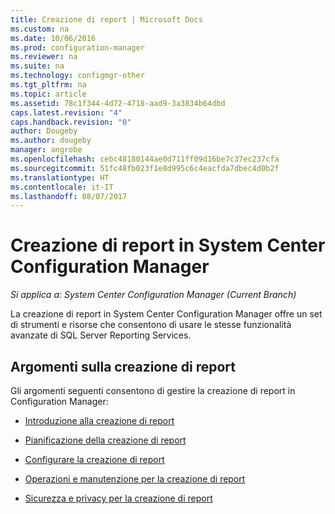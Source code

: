 ```yaml
---
title: Creazione di report | Microsoft Docs
ms.custom: na
ms.date: 10/06/2016
ms.prod: configuration-manager
ms.reviewer: na
ms.suite: na
ms.technology: configmgr-other
ms.tgt_pltfrm: na
ms.topic: article
ms.assetid: 78c1f344-4d72-4718-aad9-3a3834b64dbd
caps.latest.revision: "4"
caps.handback.revision: "0"
author: Dougeby
ms.author: dougeby
manager: angrobe
ms.openlocfilehash: cebc48180144ae0d711ff09d16be7c37ec237cfa
ms.sourcegitcommit: 51fc48fb023f1e8d995c6c4eacfda7dbec4d0b2f
ms.translationtype: HT
ms.contentlocale: it-IT
ms.lasthandoff: 08/07/2017
---
```

# <a name="reporting-in-system-center-configuration-manager"></a>Creazione di report in System Center Configuration Manager

*Si applica a: System Center Configuration Manager (Current Branch)*

La creazione di report in System Center Configuration Manager offre un set di strumenti e risorse che consentono di usare le stesse funzionalità avanzate di SQL Server Reporting Services.  

## <a name="reporting-topics"></a>Argomenti sulla creazione di report  
 Gli argomenti seguenti consentono di gestire la creazione di report in Configuration Manager:  

-   [Introduzione alla creazione di report](introduction-to-reporting.md)  

-   [Pianificazione della creazione di report](planning-for-reporting.md)  

-   [Configurare la creazione di report](configuring-reporting.md)  

-   [Operazioni e manutenzione per la creazione di report](operations-and-maintenance-for-reporting.md)  

-   [Sicurezza e privacy per la creazione di report](security-and-privacy-for-reporting.md)  
